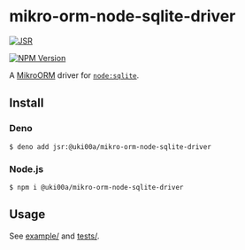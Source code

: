 # mikro-orm-node-sqlite-driver

[![JSR](https://jsr.io/badges/@uki00a/mikro-orm-node-sqlite-driver)](https://jsr.io/@uki00a/mikro-orm-node-sqlite-driver)

[![NPM Version](https://img.shields.io/npm/v/%40uki00a%2Fmikro-orm-node-sqlite-driver)](https://www.npmjs.com/package/@uki00a/mikro-orm-node-sqlite-driver)

A [MikroORM](https://github.com/mikro-orm/mikro-orm) driver for
[`node:sqlite`](https://nodejs.org/api/sqlite.html).

## Install

### Deno

```shell
$ deno add jsr:@uki00a/mikro-orm-node-sqlite-driver
```

### Node.js

```shell
$ npm i @uki00a/mikro-orm-node-sqlite-driver
```

## Usage

See [example/](./example/) and [tests/](./tests/).
